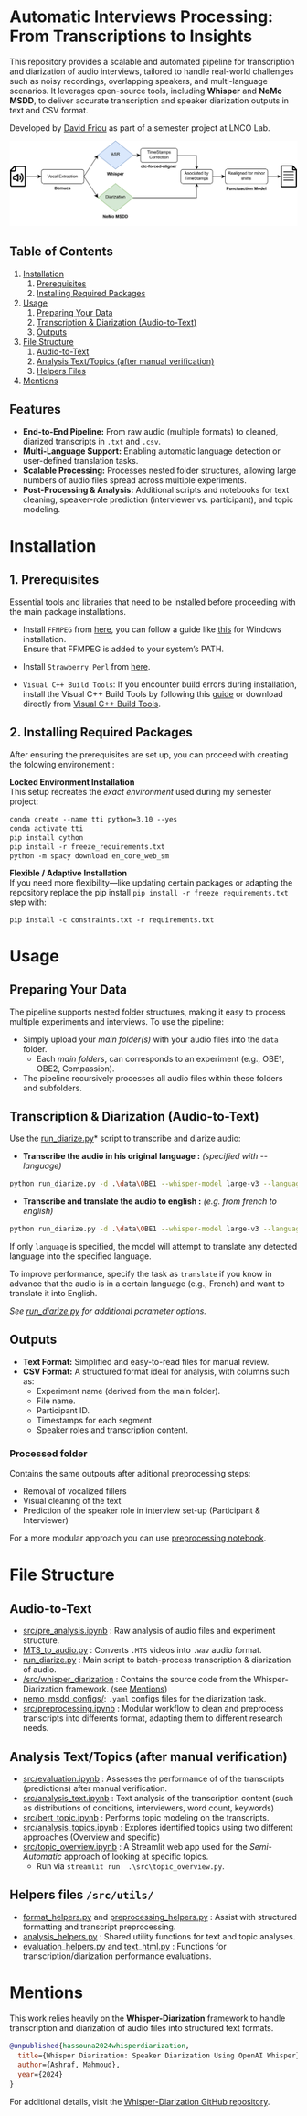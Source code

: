 # Automatic Interviews Processing: From Transcriptions to Insights

This repository provides a scalable and automated pipeline for transcription and diarization of audio interviews, tailored to handle real-world challenges such as noisy recordings, overlapping speakers, and multi-language scenarios. It leverages open-source tools, including **Whisper** and **NeMo MSDD**, to deliver accurate transcription and speaker diarization outputs in text and CSV format.

Developed by [David Friou](https://github.com/AfroDeivid) as part of a semester project at LNCO Lab.

![Project Workflow](src/images/readme/WD_pipeline.png)

## Table of Contents
1. [Installation](#installation)  
   1. [Prerequisites](#1-prerequisites)  
   2. [Installing Required Packages](#2-installing-required-packages)  
2. [Usage](#usage)  
   1. [Preparing Your Data](#preparing-your-data)  
   2. [Transcription & Diarization (Audio-to-Text)](#transcription--diarization-audio-to-text)  
   3. [Outputs](#outputs)  
3. [File Structure](#file-structure)  
   1. [Audio-to-Text](#audio-to-text)  
   2. [Analysis Text/Topics (after manual verification)](#analysis-texttopics-after-manual-verification)  
   3. [Helpers Files](#helpers-files-srcutils)  
4. [Mentions](#mentions)

## Features

- **End-to-End Pipeline:** From raw audio (multiple formats) to cleaned, diarized transcripts in `.txt` and `.csv`.  
- **Multi-Language Support:** Enabling automatic language detection or user-defined translation tasks.  
- **Scalable Processing:** Processes nested folder structures, allowing large numbers of audio files spread across multiple experiments.  
- **Post-Processing & Analysis:** Additional scripts and notebooks for text cleaning, speaker-role prediction (interviewer vs. participant), and topic modeling.

# Installation

## 1. Prerequisites
Essential tools and libraries that need to be installed before proceeding with the main package installations.

- Install ``FFMPEG`` from [here](https://ffmpeg.org/download.html), you can follow a guide like [this](https://phoenixnap.com/kb/ffmpeg-windows) for Windows installation.  
Ensure that FFMPEG is added to your system’s PATH.

- Install ``Strawberry Perl`` from [here](https://strawberryperl.com/).

- ``Visual C++ Build Tools``: If you encounter build errors during installation, install the Visual C++ Build Tools by following this [guide](https://stackoverflow.com/questions/40504552/how-to-install-visual-c-build-tools) or download directly from [Visual C++ Build Tools](https://visualstudio.microsoft.com/visual-cpp-build-tools/).


## 2. Installing Required Packages

After ensuring the prerequisites are set up, you can proceed with creating the folowing environement :

**Locked Environment Installation**  
This setup recreates the *exact environment* used during my semester project:
```
conda create --name tti python=3.10 --yes
conda activate tti
pip install cython
pip install -r freeze_requirements.txt
python -m spacy download en_core_web_sm
``` 

**Flexible / Adaptive Installation**  
If you need more flexibility—like updating certain packages or adapting the repository replace the pip install ``pip install -r freeze_requirements.txt`` step with:
```
pip install -c constraints.txt -r requirements.txt 
``` 

# Usage

## Preparing Your Data

The pipeline supports nested folder structures, making it easy to process multiple experiments and interviews. To use the pipeline:

- Simply upload your *main folder(s)* with your audio files into the ``data`` folder.
  - Each *main folders*, can corresponds to an experiment (e.g., OBE1, OBE2, Compassion).
- The pipeline recursively processes all audio files within these folders and subfolders.

## Transcription & Diarization (Audio-to-Text)
Use the [run_diarize.py](./run_diarize.py)* script to transcribe and diarize audio:

- **Transcribe the audio in his original language :** *(specified with --language)* 
```bash
python run_diarize.py -d .\data\OBE1 --whisper-model large-v3 --language en
```

- **Transcribe and translate the audio to english :** *(e.g. from french to english)*
```bash
python run_diarize.py -d .\data\OBE1 --whisper-model large-v3 --language fr --task translate
```

If only ``language`` is specified, the model will attempt to translate any detected language into the specified language.

To improve performance, specify the task as ``translate`` if you know in advance that the audio is in a certain language (e.g., French) and want to translate it into English.

*See [run_diarize.py](./run_diarize.py) for additional parameter options.*

## Outputs
- **Text Format:** Simplified and easy-to-read files for manual review.
- **CSV Format:** A structured format ideal for analysis, with columns such as:
  - Experiment name (derived from the main folder).
  - File name.
  - Participant ID.
  - Timestamps for each segment.
  - Speaker roles and transcription content.

### Processed folder
Contains the same outpouts after aditional preprocessing steps:

- Removal of vocalized fillers
- Visual cleaning of the text
- Prediction of the speaker role in interview set-up (Participant & Interviewer)

For a more modular approach you can use [preprocessing notebook](./src/preprocessing.ipynb).

# File Structure

## Audio-to-Text

- [src/pre_analysis.ipynb](./src/pre_analysis.ipynb) : Raw analysis of audio files and experiment structure.
- [MTS_to_audio.py](./MTS_to_audio.py) : Converts ``.MTS`` videos into ``.wav`` audio format.
- [run_diarize.py](./run_diarize.py) : Main script to batch-process transcription & diarization of audio.
- [/src/whisper_diarization](./src/whisper_diarization/) : Contains the source code from the Whisper-Diarization framework. (see [Mentions](#mentions))
- [nemo_msdd_configs/](./nemo_msdd_configs/): ``.yaml`` configs files for the diarization task.
- [src/preprocessing.ipynb](./src/preprocessing.ipynb) : Modular workflow to clean and preprocess transcripts into differents format, adapting them to different research needs.


## Analysis Text/Topics (after manual verification)

- [src/evaluation.ipynb](./src/evaluation.ipynb) : Assesses the performance of of the transcripts (predictions) after manual verification.
- [src/analysis_text.ipynb](./src/analysis_text.ipynb) : Text analysis of the transcription content (such as distributions of conditions, interviewers, word count, keywords)
- [src/bert_topic.ipynb](./src/bert_topic.ipynb) : Performs topic modeling on the transcripts.
- [src/analysis_topics.ipynb](./src/analysis_topics.ipynb) : Explores identified topics using two different approaches (Overview and specific)
- [src/topic_overview.ipynb](./src/topic_overview.py) : A Streamlit web app used for the *Semi-Automatic* approach of looking at specific topics.
  - Run via ``streamlit run  .\src\topic_overview.py``.


## Helpers files ``/src/utils/``

- [format_helpers.py](./src/utils/format_helpers.py) and [preprocessing_helpers.py](./src/utils/preprocessing_helpers.py) : Assist with structured formatting and transcript preprocessing.
- [analysis_helpers.py](./src/utils/analysis_helpers.py) : Shared utility functions for text and topic analyses.
- [evaluation_helpers.py](./src/utils/evaluation_helpers.py) and [text_html.py](./src/utils/text_html.py) : Functions for transcription/diarization performance evaluations.

# Mentions

This work relies heavily on the **Whisper-Diarization** framework to handle transcription and diarization of audio files into structured text formats.

```bibtex
@unpublished{hassouna2024whisperdiarization,
  title={Whisper Diarization: Speaker Diarization Using OpenAI Whisper},
  author={Ashraf, Mahmoud},
  year={2024}
}
```
For additional details, visit the [Whisper-Diarization GitHub repository](https://github.com/MahmoudAshraf97/whisper-diarization).